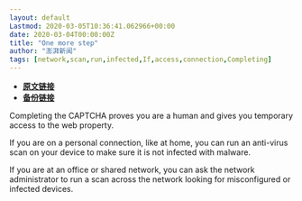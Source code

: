 ```yaml
---
layout: default
Lastmod: 2020-03-05T10:36:41.062966+00:00
date: 2020-03-04T00:00:00Z
title: "One more step"
author: "澎湃新闻"
tags: [network,scan,run,infected,If,access,connection,Completing]
---
```


* [**原文链接**](http://archive.ph/pnsj5)
* [**备份链接**](http://archive.ph/pnsj5)


Completing the CAPTCHA proves you are a human and gives you temporary access to the web property.

If you are on a personal connection, like at home, you can run an anti-virus scan on your device to make sure it is not infected with malware.

If you are at an office or shared network, you can ask the network administrator to run a scan across the network looking for misconfigured or infected devices.

